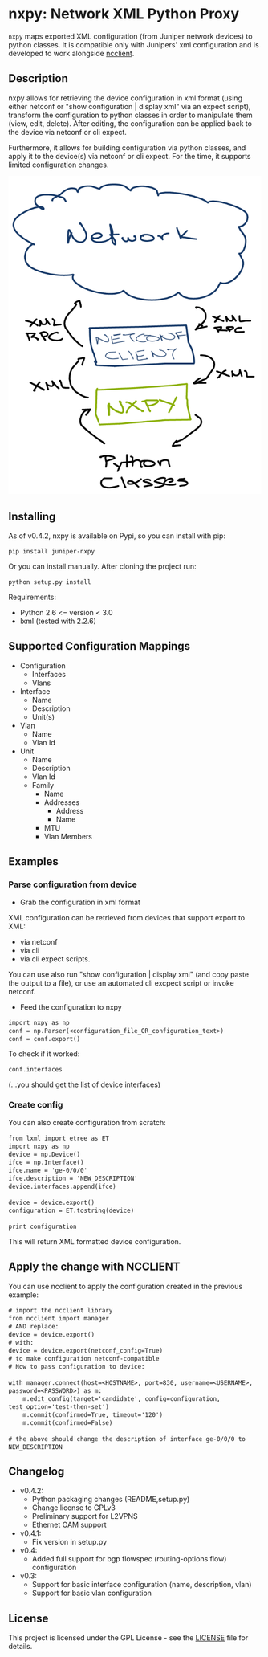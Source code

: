 # nxpy: Network XML Python Proxy

`nxpy` maps exported XML configuration (from Juniper network devices) to python
classes. It is compatible only with Junipers' xml configuration and is developed
to work alongside [ncclient](https://github.com/ncclient/ncclient).

## Description

nxpy allows for retrieving the device configuration in xml format (using either
netconf or "show configuration | display xml" via an expect script), transform
the configuration to python classes in order to manipulate them (view, edit,
delete).  After editing, the configuration can be applied back to the device via
netconf or cli expect.

Furthermore, it allows for building configuration via python classes, and apply
it to the device(s) via netconf or cli expect.  For the time, it supports
limited configuration changes.

![nxpy flow graph](nxpy.png)


## Installing

As of v0.4.2, nxpy is available on Pypi, so you can install with pip:

```
pip install juniper-nxpy
```

Or you can install manually. After cloning the project run:

```
python setup.py install
```

Requirements:

* Python 2.6 <= version < 3.0
* lxml (tested with 2.2.6)

## Supported Configuration Mappings

* Configuration
  * Interfaces
  * Vlans
* Interface
  * Name
  * Description
  * Unit(s)
* Vlan
  * Name
  * Vlan Id
* Unit
  * Name
  * Description
  * Vlan Id
  * Family
    * Name
    * Addresses
      * Address
      * Name
    * MTU
    * Vlan Members

## Examples

### Parse configuration from device

* Grab the configuration in xml format

XML configuration can be retrieved from devices that support export to XML:

* via netconf
* via cli
* via cli expect scripts.

You can use also run "show configuration | display xml" (and
copy paste the output to a file), or use an automated cli excpect script or
invoke netconf.

* Feed the configuration to nxpy

```
import nxpy as np
conf = np.Parser(<configuration_file_OR_configuration_text>)
conf = conf.export()
```

To check if it worked:

```
conf.interfaces
```

(...you should get the list of device interfaces)

### Create config

You can also create configuration from scratch:

```
from lxml import etree as ET
import nxpy as np
device = np.Device()
ifce = np.Interface()
ifce.name = 'ge-0/0/0'
ifce.description = 'NEW_DESCRIPTION'
device.interfaces.append(ifce)

device = device.export()
configuration = ET.tostring(device)

print configuration
```

This will return XML formatted device configuration.

## Apply the change with NCCLIENT

You can use ncclient to apply the configuration created in the previous example:

```
# import the ncclient library
from ncclient import manager
# AND replace:
device = device.export()
# with:
device = device.export(netconf_config=True)
# to make configuration netconf-compatible
# Now to pass configuration to device:

with manager.connect(host=<HOSTNAME>, port=830, username=<USERNAME>, password=<PASSWORD>) as m:
    m.edit_config(target='candidate', config=configuration, test_option='test-then-set')
    m.commit(confirmed=True, timeout='120')
    m.commit(confirmed=False)

# the above should change the description of interface ge-0/0/0 to NEW_DESCRIPTION
```

## Changelog

* v0.4.2:
  * Python packaging changes (README,setup.py)
  * Change license to GPLv3
  * Preliminary support for L2VPNS
  * Ethernet OAM support
* v0.4.1:
  * Fix version in setup.py
* v0.4:
  * Added full support for bgp flowspec (routing-options flow) configuration
* v0.3:
  * Support for basic interface configuration (name, description, vlan)
  * Support for basic vlan configuration

## License

This project is licensed under the GPL License - see the [LICENSE](LICENSE) file
for details.
